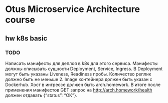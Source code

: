 # Otus Microservice Architecture course
## hw k8s basic

### TODO
Написать манифесты для деплоя в k8s для этого сервиса.
Манифесты должны описывать сущности Deployment, Service, Ingress.
В Deployment могут быть указаны Liveness, Readiness пробы.
Количество реплик должно быть не меньше 2. Image контейнера должен быть указан с Dockerhub.
Хост в ингрессе должен быть arch.homework. В итоге после применения манифестов GET запрос на http://arch.homework/health должен отдавать {“status”: “OK”}.   
